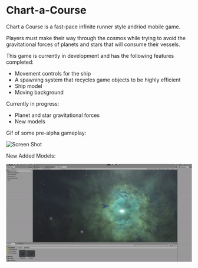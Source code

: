 # Chart-a-Course
Chart a Course is a fast-pace infinite runner style andriod mobile game.

Players must make their way through the cosmos while trying to avoid the gravitational forces of planets and stars that will consume their vessels. 

This game is currently in development and has the following features completed:
- Movement controls for the ship
- A spawning system that recycles game objects to be highly efficient
- Ship model
- Moving background

Currently in progress:
- Planet and star gravitational forces
- New models


Gif of some pre-alpha gameplay:

![Screen Shot](/screenshots/current_progress.gif?raw=true "Current Progress")

New Added Models:

![Screen Shot](/screenshots/added_models.gif?raw=true "Model Progress")
